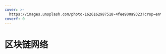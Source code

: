 ```yaml
---
cover: >-
  https://images.unsplash.com/photo-1626162987518-4fee900a9323?crop=entropy&cs=tinysrgb&fm=jpg&ixid=MnwxOTcwMjR8MHwxfHNlYXJjaHwzfHxldGhlcmV1bXxlbnwwfHx8fDE2NTY0MDQzMzI&ixlib=rb-1.2.1&q=80
coverY: 0
---
```


# 区块链网络

